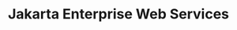 ---
title: "Jakarta Enterprise Web Services"
summary: "This specification defines the Web Services for Jakarta EE architecture."
project_id: "ee4j.jaxws"
---